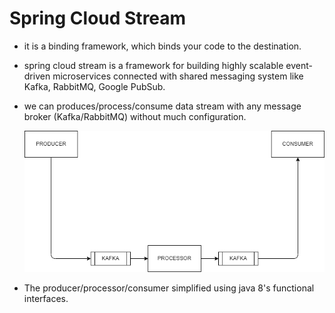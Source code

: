 # Spring Cloud Stream
- it is a binding framework, which binds your code to the destination.
- spring cloud stream is a framework for building highly scalable event-driven microservices connected 
with shared messaging system like Kafka, RabbitMQ, Google PubSub.
- we can produces/process/consume data stream with any message broker (Kafka/RabbitMQ) without much 
configuration.



    ![](./spring.drawio.png)
 

- The producer/processor/consumer simplified using java 8's functional interfaces.
